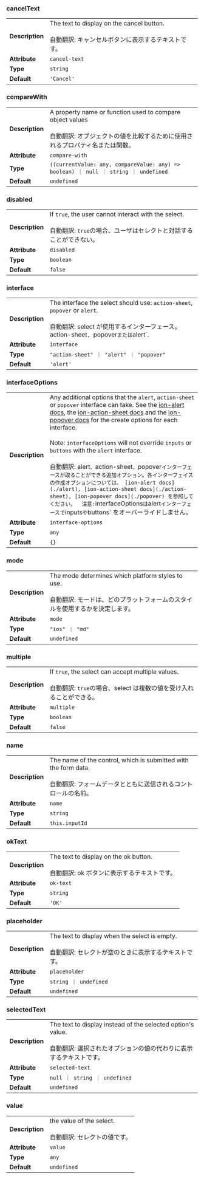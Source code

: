 ### cancelText

|                 |                                                                                                         |
| --------------- | ------------------------------------------------------------------------------------------------------- |
| **Description** | The text to display on the cancel button.<br /><br />自動翻訳: キャンセルボタンに表示するテキストです。 |
| **Attribute**   | `cancel-text`                                                                                           |
| **Type**        | `string`                                                                                                |
| **Default**     | `'Cancel'`                                                                                              |

### compareWith

|                 |                                                                                                                                                   |
| --------------- | ------------------------------------------------------------------------------------------------------------------------------------------------- |
| **Description** | A property name or function used to compare object values<br /><br />自動翻訳: オブジェクトの値を比較するために使用されるプロパティ名または関数。 |
| **Attribute**   | `compare-with`                                                                                                                                    |
| **Type**        | `((currentValue: any, compareValue: any) => boolean) ｜ null ｜ string ｜ undefined`                                                              |
| **Default**     | `undefined`                                                                                                                                       |

### disabled

|                 |                                                                                                                                    |
| --------------- | ---------------------------------------------------------------------------------------------------------------------------------- |
| **Description** | If `true`, the user cannot interact with the select.<br /><br />自動翻訳: `true`の場合、ユーザはセレクトと対話することができない。 |
| **Attribute**   | `disabled`                                                                                                                         |
| **Type**        | `boolean`                                                                                                                          |
| **Default**     | `false`                                                                                                                            |

### interface

|                 |                                                                                                                                                                           |
| --------------- | ------------------------------------------------------------------------------------------------------------------------------------------------------------------------- |
| **Description** | The interface the select should use: `action-sheet`, `popover` or `alert`.<br /><br />自動翻訳: select が使用するインターフェース。action-sheet`, `popover`または`alert`. |
| **Attribute**   | `interface`                                                                                                                                                               |
| **Type**        | `"action-sheet" ｜ "alert" ｜ "popover"`                                                                                                                                  |
| **Default**     | `'alert'`                                                                                                                                                                 |

### interfaceOptions

|                 |                                                                                                                                                                                                                                                                                                                                                                                                                                                                                                                                                                                                                                                                                                                                                  |
| --------------- | ------------------------------------------------------------------------------------------------------------------------------------------------------------------------------------------------------------------------------------------------------------------------------------------------------------------------------------------------------------------------------------------------------------------------------------------------------------------------------------------------------------------------------------------------------------------------------------------------------------------------------------------------------------------------------------------------------------------------------------------------ |
| **Description** | Any additional options that the `alert`, `action-sheet` or `popover` interface can take. See the [ion-alert docs](./alert), the [ion-action-sheet docs](./action-sheet) and the [ion-popover docs](./popover) for the create options for each interface.<br /><br />Note: `interfaceOptions` will not override `inputs` or `buttons` with the `alert` interface.<br /><br />自動翻訳: alert`、`action-sheet`、`popover`インターフェースが取ることができる追加オプション。各インターフェイスの作成オプションについては、 [ion-alert docs](./alert), [ion-action-sheet docs](./action-sheet), [ion-popover docs](./popover) を参照してください。  注意:`interfaceOptions`は`alert`インターフェースで`inputs`や`buttons` をオーバーライドしません。 |
| **Attribute**   | `interface-options`                                                                                                                                                                                                                                                                                                                                                                                                                                                                                                                                                                                                                                                                                                                              |
| **Type**        | `any`                                                                                                                                                                                                                                                                                                                                                                                                                                                                                                                                                                                                                                                                                                                                            |
| **Default**     | `{}`                                                                                                                                                                                                                                                                                                                                                                                                                                                                                                                                                                                                                                                                                                                                             |

### mode

|                 |                                                                                                                                           |
| --------------- | ----------------------------------------------------------------------------------------------------------------------------------------- |
| **Description** | The mode determines which platform styles to use.<br /><br />自動翻訳: モードは、どのプラットフォームのスタイルを使用するかを決定します。 |
| **Attribute**   | `mode`                                                                                                                                    |
| **Type**        | `"ios" ｜ "md"`                                                                                                                           |
| **Default**     | `undefined`                                                                                                                               |

### multiple

|                 |                                                                                                                                  |
| --------------- | -------------------------------------------------------------------------------------------------------------------------------- |
| **Description** | If `true`, the select can accept multiple values.<br /><br />自動翻訳: `true`の場合、select は複数の値を受け入れることができる。 |
| **Attribute**   | `multiple`                                                                                                                       |
| **Type**        | `boolean`                                                                                                                        |
| **Default**     | `false`                                                                                                                          |

### name

|                 |                                                                                                                                           |
| --------------- | ----------------------------------------------------------------------------------------------------------------------------------------- |
| **Description** | The name of the control, which is submitted with the form data.<br /><br />自動翻訳: フォームデータとともに送信されるコントロールの名前。 |
| **Attribute**   | `name`                                                                                                                                    |
| **Type**        | `string`                                                                                                                                  |
| **Default**     | `this.inputId`                                                                                                                            |

### okText

|                 |                                                                                              |
| --------------- | -------------------------------------------------------------------------------------------- |
| **Description** | The text to display on the ok button.<br /><br />自動翻訳: ok ボタンに表示するテキストです。 |
| **Attribute**   | `ok-text`                                                                                    |
| **Type**        | `string`                                                                                     |
| **Default**     | `'OK'`                                                                                       |

### placeholder

|                 |                                                                                                               |
| --------------- | ------------------------------------------------------------------------------------------------------------- |
| **Description** | The text to display when the select is empty.<br /><br />自動翻訳: セレクトが空のときに表示するテキストです。 |
| **Attribute**   | `placeholder`                                                                                                 |
| **Type**        | `string ｜ undefined`                                                                                         |
| **Default**     | `undefined`                                                                                                   |

### selectedText

|                 |                                                                                                                                           |
| --------------- | ----------------------------------------------------------------------------------------------------------------------------------------- |
| **Description** | The text to display instead of the selected option's value.<br /><br />自動翻訳: 選択されたオプションの値の代わりに表示するテキストです。 |
| **Attribute**   | `selected-text`                                                                                                                           |
| **Type**        | `null ｜ string ｜ undefined`                                                                                                             |
| **Default**     | `undefined`                                                                                                                               |

### value

|                 |                                                                  |
| --------------- | ---------------------------------------------------------------- |
| **Description** | the value of the select.<br /><br />自動翻訳: セレクトの値です。 |
| **Attribute**   | `value`                                                          |
| **Type**        | `any`                                                            |
| **Default**     | `undefined`                                                      |
